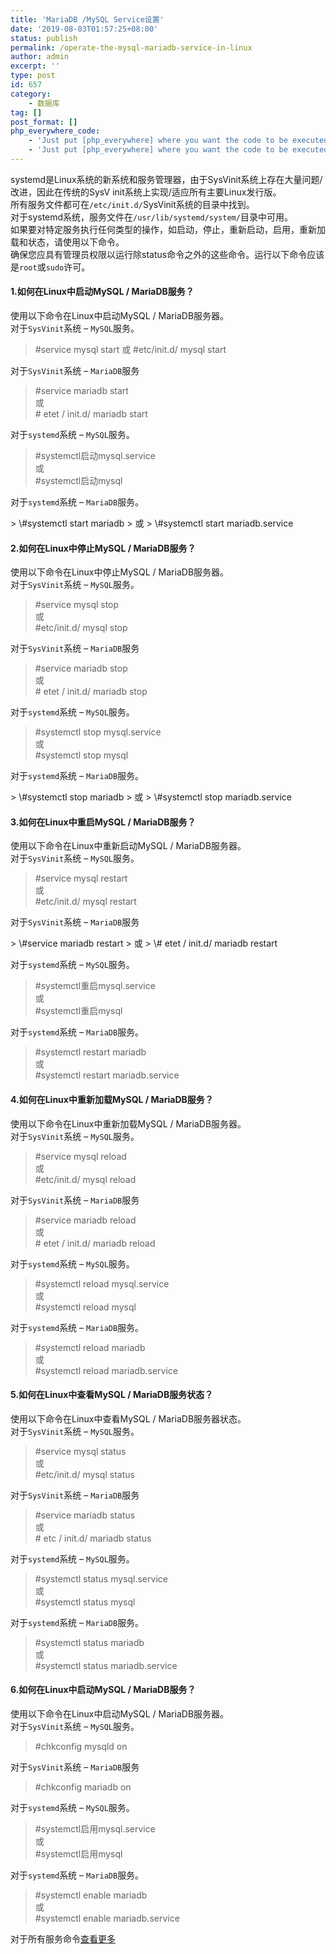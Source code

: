 ```yaml
---
title: 'MariaDB /MySQL Service设置'
date: '2019-08-03T01:57:25+08:00'
status: publish
permalink: /operate-the-mysql-mariadb-service-in-linux
author: admin
excerpt: ''
type: post
id: 657
category:
    - 数据库
tag: []
post_format: []
php_everywhere_code:
    - 'Just put [php_everywhere] where you want the code to be executed.'
    - 'Just put [php_everywhere] where you want the code to be executed.'
---
```

systemd是Linux系统的新系统和服务管理器，由于SysVinit系统上存在大量问题/改进，因此在传统的SysV init系统上实现/适应所有主要Linux发行版。  
所有服务文件都可在`/etc/init.d/`SysVinit系统的目录中找到。  
对于systemd系统，服务文件在`/usr/lib/systemd/system/`目录中可用。  
如果要对特定服务执行任何类型的操作，如启动，停止，重新启动，启用，重新加载和状态，请使用以下命令。  
确保您应具有管理员权限以运行除status命令之外的这些命令。运行以下命令应该是`root`或`sudo`许可。

#### 1.如何在Linux中启动MySQL / MariaDB服务？

使用以下命令在Linux中启动MySQL / MariaDB服务器。  
对于`SysVinit`系统 – `MySQL`服务。

> \#service mysql start 或 #etc/init.d/ mysql start

对于`SysVinit`系统 – `MariaDB`服务

> \#service mariadb start  
> 或  
> \# etet / init.d/ mariadb start

对于`systemd`系统 – `MySQL`服务。

> \#systemctl启动mysql.service  
> 或  
> \#systemctl启动mysql

对于`systemd`系统 – `MariaDB`服务。

<div></div>> \#systemctl start mariadb  
> 或  
> \#systemctl start mariadb.service


#### 2.如何在Linux中停止MySQL / MariaDB服务？

使用以下命令在Linux中停止MySQL / MariaDB服务器。  
对于`SysVinit`系统 – `MySQL`服务。

> \#service mysql stop  
> 或  
> \#etc/init.d/ mysql stop

对于`SysVinit`系统 – `MariaDB`服务

> \#service mariadb stop  
> 或  
> \# etet / init.d/ mariadb stop

对于`systemd`系统 – `MySQL`服务。

> \#systemctl stop mysql.service  
> 或  
> \#systemctl stop mysql

对于`systemd`系统 – `MariaDB`服务。

<div></div>> \#systemctl stop mariadb  
> 或  
> \#systemctl stop mariadb.service


#### 3.如何在Linux中重启MySQL / MariaDB服务？

使用以下命令在Linux中重新启动MySQL / MariaDB服务器。  
对于`SysVinit`系统 – `MySQL`服务。

> \#service mysql restart  
> 或  
> \#etc/init.d/ mysql restart

对于`SysVinit`系统 – `MariaDB`服务

<div></div>> \#service mariadb restart  
> 或  
> \# etet / init.d/ mariadb restart

对于`systemd`系统 – `MySQL`服务。

> \#systemctl重启mysql.service  
> 或  
> \#systemctl重启mysql

对于`systemd`系统 – `MariaDB`服务。

> \#systemctl restart mariadb  
> 或  
> \#systemctl restart mariadb.service


#### 4.如何在Linux中重新加载MySQL / MariaDB服务？

使用以下命令在Linux中重新加载MySQL / MariaDB服务器。  
对于`SysVinit`系统 – `MySQL`服务。

> \#service mysql reload  
> 或  
> \#etc/init.d/ mysql reload

对于`SysVinit`系统 – `MariaDB`服务

> \#service mariadb reload  
> 或  
> \# etet / init.d/ mariadb reload

对于`systemd`系统 – `MySQL`服务。

> \#systemctl reload mysql.service  
> 或  
> \#systemctl reload mysql

对于`systemd`系统 – `MariaDB`服务。

> \#systemctl reload mariadb  
> 或  
> \#systemctl reload mariadb.service


#### 5.如何在Linux中查看MySQL / MariaDB服务状态？

使用以下命令在Linux中查看MySQL / MariaDB服务器状态。  
对于`SysVinit`系统 – `MySQL`服务。

> \#service mysql status  
> 或  
> \#etc/init.d/ mysql status

对于`SysVinit`系统 – `MariaDB`服务

> \#service mariadb status  
> 或  
> \# etc / init.d/ mariadb status

对于`systemd`系统 – `MySQL`服务。

> \#systemctl status mysql.service  
> 或  
> \#systemctl status mysql

对于`systemd`系统 – `MariaDB`服务。

> \#systemctl status mariadb  
> 或  
> \#systemctl status mariadb.service


#### 6.如何在Linux中启动MySQL / MariaDB服务？

使用以下命令在Linux中启动MySQL / MariaDB服务器。  
对于`SysVinit`系统 – `MySQL`服务。

> \#chkconfig mysqld on

对于`SysVinit`系统 – `MariaDB`服务

> \#chkconfig mariadb on

对于`systemd`系统 – `MySQL`服务。

> \#systemctl启用mysql.service  
> 或  
> \#systemctl启用mysql

对于`systemd`系统 – `MariaDB`服务。

> \#systemctl enable mariadb  
> 或  
> \#systemctl enable mariadb.service

对于所有服务命令[查看更多](https://www.blog.imaxyoung.com/how-to-start-stop-restart-enable-reload-the-mysql-mariadb-service-in-linux/ "如何在Linux服务器中重新启动服务")